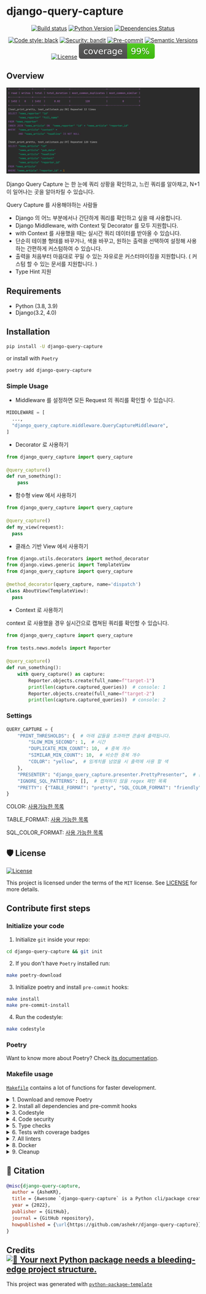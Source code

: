 # django-query-capture

<div align="center">

[![Build status](https://github.com/ashekr/django-query-capture/workflows/build/badge.svg?branch=main&event=push)](https://github.com/ashekr/django-query-capture/actions?query=workflow%3Abuild)
[![Python Version](https://img.shields.io/pypi/pyversions/django-query-capture.svg)](https://pypi.org/project/django-query-capture/)
[![Dependencies Status](https://img.shields.io/badge/dependencies-up%20to%20date-brightgreen.svg)](https://github.com/ashekr/django-query-capture/pulls?utf8=%E2%9C%93&q=is%3Apr%20author%3Aapp%2Fdependabot)

[![Code style: black](https://img.shields.io/badge/code%20style-black-000000.svg)](https://github.com/psf/black)
[![Security: bandit](https://img.shields.io/badge/security-bandit-green.svg)](https://github.com/PyCQA/bandit)
[![Pre-commit](https://img.shields.io/badge/pre--commit-enabled-brightgreen?logo=pre-commit&logoColor=white)](https://github.com/ashekr/django-query-capture/blob/main/.pre-commit-config.yaml)
[![Semantic Versions](https://img.shields.io/badge/%20%20%F0%9F%93%A6%F0%9F%9A%80-semantic--versions-e10079.svg)](https://github.com/ashekr/django-query-capture/releases)
[![License](https://img.shields.io/github/license/ashekr/django-query-capture)](https://github.com/ashekr/django-query-capture/blob/main/LICENSE)
![Coverage Report](assets/images/coverage.svg)

</div>

## Overview

![img.png](assets/images/main.png)

Django Query Capture 는 한 눈에 쿼리 상황을 확인하고, 느린 쿼리를 알아채고, N+1 이 일어나는 곳을 알아차릴 수 있습니다.

Query Capture 를 사용해야하는 사람들

- Django 의 어느 부분에서나 간단하게 쿼리를 확인하고 싶을 때 사용합니다.
- Django Middleware, with Context 및 Decorator 를 모두 지원합니다.
- with Context 를 사용했을 때는 실시간 쿼리 데이터를 받아올 수 있습니다.
- 단순히 테이블 형태를 바꾸거나, 색을 바꾸고, 원하는 출력을 선택하여 설정해 사용하는 간편하게 커스텀하여 수 있습니다.
- 출력을 처음부터 마음대로 꾸밀 수 있는 자유로운 커스터마이징을 지원합니다. ( 커스텀 할 수 있는 문서를 지원합니다. )
- Type Hint 지원


## Requirements

- Python (3.8, 3.9)
- Django(3.2, 4.0)

## Installation

```bash
pip install -U django-query-capture
```

or install with `Poetry`

```bash
poetry add django-query-capture
```

### Simple Usage

- Middleware 를 설정하면 모든 Request 의 쿼리를 확인할 수 있습니다.

```python
MIDDLEWARE = [
  ...,
  "django_query_capture.middleware.QueryCaptureMiddleware",
]
```

- Decorator 로 사용하기

```python
from django_query_capture import query_capture

@query_capture()
def run_something():
    pass
```
  
  - 함수형 view 에서 사용하기
```python
from django_query_capture import query_capture

@query_capture()
def my_view(request):
  pass
```

  - 클래스 기반 View 에서 사용하기
```python
from django.utils.decorators import method_decorator
from django.views.generic import TemplateView
from django_query_capture import query_capture

@method_decorator(query_capture, name='dispatch')
class AboutView(TemplateView):
  pass
```

- Context 로 사용하기

context 로 사용했을 경우 실시간으로 캡쳐된 쿼리를 확인할 수 있습니다.

```python
from django_query_capture import query_capture

from tests.news.models import Reporter

@query_capture()
def run_something():
    with query_capture() as capture:
        Reporter.objects.create(full_name=f"target-1")
        print(len(capture.captured_queries))  # console: 1
        Reporter.objects.create(full_name=f"target-2")
        print(len(capture.captured_queries))  # console: 2
```

### Settings

```python
QUERY_CAPTURE = {
    "PRINT_THRESHOLDS": {  # 아래 값들을 초과하면 콘솔에 출력됩니다.
        "SLOW_MIN_SECOND": 1,  # 시간
        "DUPLICATE_MIN_COUNT": 10,  # 중복 개수
        "SIMILAR_MIN_COUNT": 10,  # 비슷한 중복 개수
        "COLOR": "yellow",  # 임계치를 넘었을 시 출력에 사용 할 색
    },
    "PRESENTER": "django_query_capture.presenter.PrettyPresenter",  # 콘솔에 출력하는 Presenter 클래스
    "IGNORE_SQL_PATTERNS": [],  # 캡쳐하지 않을 regex 패턴 목록
    "PRETTY": {"TABLE_FORMAT": "pretty", "SQL_COLOR_FORMAT": "friendly"},  # PrettyPresenter 를 사용했을 때 커스텀할 수 있는 세팅 값
}
```

COLOR: [사용가능한 목록](https://github.com/django/django/blob/main/django/utils/termcolors.py)

TABLE_FORMAT: [사용 가능한 목록](https://github.com/astanin/python-tabulate#table-format)

SQL_COLOR_FORMAT: [사용 가능한 목록](https://pygments.org/styles/)



## 🛡 License

[![License](https://img.shields.io/github/license/ashekr/django-query-capture)](https://github.com/ashekr/django-query-capture/blob/main/LICENSE)

This project is licensed under the terms of the `MIT` license. See [LICENSE](https://github.com/ashekr/django-query-capture/blob/main/LICENSE) for more details.


## Contribute first steps

### Initialize your code

1. Initialize `git` inside your repo:

```bash
cd django-query-capture && git init
```

2. If you don't have `Poetry` installed run:

```bash
make poetry-download
```

3. Initialize poetry and install `pre-commit` hooks:

```bash
make install
make pre-commit-install
```

4. Run the codestyle:

```bash
make codestyle
```

### Poetry

Want to know more about Poetry? Check [its documentation](https://python-poetry.org/docs/).

### Makefile usage

[`Makefile`](https://github.com/ashekr/django-query-capture/blob/main/Makefile) contains a lot of functions for faster development.

<details>
<summary>1. Download and remove Poetry</summary>
<p>

To download and install Poetry run:

```bash
make poetry-download
```

To uninstall

```bash
make poetry-remove
```

</p>
</details>

<details>
<summary>2. Install all dependencies and pre-commit hooks</summary>
<p>

Install requirements:

```bash
make install
```

Pre-commit hooks coulb be installed after `git init` via

```bash
make pre-commit-install
```

</p>
</details>

<details>
<summary>3. Codestyle</summary>
<p>

Automatic formatting uses `pyupgrade`, `isort` and `black`.

```bash
make codestyle

# or use synonym
make formatting
```

Codestyle checks only, without rewriting files:

```bash
make check-codestyle
```

> Note: `check-codestyle` uses `isort`, `black` and `darglint` library

Update all dev libraries to the latest version using one comand

```bash
make update-dev-deps
```

</details>
<details>
<summary>4. Code security</summary>
<p>

```bash
make check-safety
```

This command launches `Poetry` integrity checks as well as identifies security issues with `Safety` and `Bandit`.

```bash
make check-safety
```

</p>
</details>

<details>
<summary>5. Type checks</summary>
<p>

Run `mypy` static type checker

```bash
make mypy
```

</p>
</details>

<details>
<summary>6. Tests with coverage badges</summary>
<p>

Run `pytest`

```bash
make test
```

</p>
</details>

<details>
<summary>7. All linters</summary>
<p>

Of course there is a command to ~~rule~~ run all linters in one:

```bash
make lint
```

the same as:

```bash
make test && make check-codestyle && make mypy && make check-safety
```

</p>
</details>

<details>
<summary>8. Docker</summary>
<p>

```bash
make docker-build
```

which is equivalent to:

```bash
make docker-build VERSION=latest
```

Remove docker image with

```bash
make docker-remove
```

More information [about docker](https://github.com/ashekr/django-query-capture/tree/main/docker).

</p>
</details>

<details>
<summary>9. Cleanup</summary>
<p>
Delete pycache files

```bash
make pycache-remove
```

Remove package build

```bash
make build-remove
```

Delete .DS_STORE files

```bash
make dsstore-remove
```

Remove .mypycache

```bash
make mypycache-remove
```

Or to remove all above run:

```bash
make cleanup
```

</p>
</details>

## 📃 Citation

```bibtex
@misc{django-query-capture,
  author = {AsheKR},
  title = {Awesome `django-query-capture` is a Python cli/package created with https://github.com/TezRomacH/python-package-template},
  year = {2022},
  publisher = {GitHub},
  journal = {GitHub repository},
  howpublished = {\url{https://github.com/ashekr/django-query-capture}}
}
```

## Credits [![🚀 Your next Python package needs a bleeding-edge project structure.](https://img.shields.io/badge/python--package--template-%F0%9F%9A%80-brightgreen)](https://github.com/TezRomacH/python-package-template)

This project was generated with [`python-package-template`](https://github.com/TezRomacH/python-package-template)
